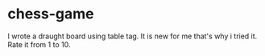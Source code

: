 # chess-game
I wrote a draught board using table tag. It is new for me that's why i tried it. Rate it from 1 to 10. 